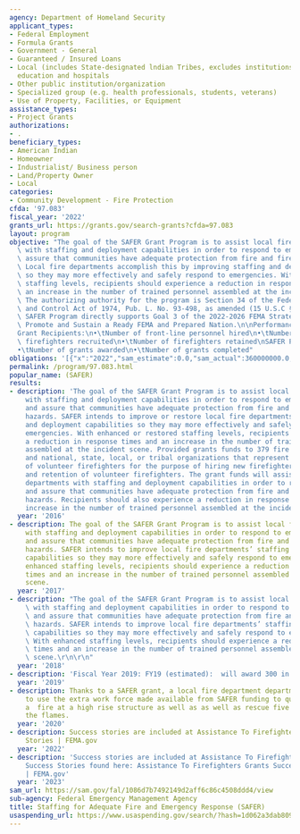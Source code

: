 ```yaml
---
agency: Department of Homeland Security
applicant_types:
- Federal Employment
- Formula Grants
- Government - General
- Guaranteed / Insured Loans
- Local (includes State-designated lndian Tribes, excludes institutions of higher
  education and hospitals
- Other public institution/organization
- Specialized group (e.g. health professionals, students, veterans)
- Use of Property, Facilities, or Equipment
assistance_types:
- Project Grants
authorizations:
- .
beneficiary_types:
- American Indian
- Homeowner
- Industrialist/ Business person
- Land/Property Owner
- Local
categories:
- Community Development - Fire Protection
cfda: '97.083'
fiscal_year: '2022'
grants_url: https://grants.gov/search-grants?cfda=97.083
layout: program
objective: "The goal of the SAFER Grant Program is to assist local fire departments\
  \ with staffing and deployment capabilities in order to respond to emergencies and\
  \ assure that communities have adequate protection from fire and fire-related hazards.\
  \ Local fire departments accomplish this by improving staffing and deployment capabilities,\
  \ so they may more effectively and safely respond to emergencies. With enhanced\
  \ staffing levels, recipients should experience a reduction in response times and\
  \ an increase in the number of trained personnel assembled at the incident scene.\
  \ The authorizing authority for the program is Section 34 of the Federal Fire Prevention\
  \ and Control Act of 1974, Pub. L. No. 93-498, as amended (15 U.S.C § 2229a). The\
  \ SAFER Program directly supports Goal 3 of the 2022-2026 FEMA Strategic Plan to\
  \ Promote and Sustain a Ready FEMA and Prepared Nation.\n\nPerformance Measures:\n\
  Grant Recipients:\n•\tNumber of front-line personnel hired\n•\tNumber of volunteer\
  \ firefighters recruited\n•\tNumber of firefighters retained\nSAFER Program Office\n\
  •\tNumber of grants awarded\n•\tNumber of grants completed"
obligations: '[{"x":"2022","sam_estimate":0.0,"sam_actual":360000000.0,"usa_spending_actual":333454353.71},{"x":"2023","sam_estimate":360000000.0,"sam_actual":0.0,"usa_spending_actual":538175810.89},{"x":"2024","sam_estimate":370000000.0,"sam_actual":0.0,"usa_spending_actual":186580277.92}]'
permalink: /program/97.083.html
popular_name: (SAFER)
results:
- description: 'The goal of the SAFER Grant Program is to assist local fire departments
    with staffing and deployment capabilities in order to respond to emergencies,
    and assure that communities have adequate protection from fire and fire-related
    hazards. SAFER intends to improve or restore local fire departments’ staffing
    and deployment capabilities so they may more effectively and safely respond to
    emergencies. With enhanced or restored staffing levels, recipients should experience
    a reduction in response times and an increase in the number of trained personnel
    assembled at the incident scene. Provided grants funds to 379 fire departments
    and national, state, local, or tribal organizations that represent the interests
    of volunteer firefighters for the purpose of hiring new firefighters and the recruitment
    and retention of volunteer firefighters. The grant funds will assist local fire
    departments with staffing and deployment capabilities in order to respond to emergencies,
    and assure that communities have adequate protection from fire and fire-related
    hazards. Recipients should also experience a reduction in response times and an
    increase in the number of trained personnel assembled at the incident scene. '
  year: '2016'
- description: The goal of the SAFER Grant Program is to assist local fire departments
    with staffing and deployment capabilities in order to respond to emergencies,
    and assure that communities have adequate protection from fire and fire-related
    hazards. SAFER intends to improve local fire departments’ staffing and deployment
    capabilities so they may more effectively and safely respond to emergencies. With
    enhanced staffing levels, recipients should experience a reduction in response
    times and an increase in the number of trained personnel assembled at the incident
    scene.
  year: '2017'
- description: "The goal of the SAFER Grant Program is to assist local fire departments\
    \ with staffing and deployment capabilities in order to respond to emergencies,\
    \ and assure that communities have adequate protection from fire and fire-related\
    \ hazards. SAFER intends to improve local fire departments’ staffing and deployment\
    \ capabilities so they may more effectively and safely respond to emergencies.\
    \ With enhanced staffing levels, recipients should experience a reduction in response\
    \ times and an increase in the number of trained personnel assembled at the incident\
    \ scene.\r\n\r\n"
  year: '2018'
- description: 'Fiscal Year 2019: FY19 (estimated):  will award 300 in FY 2019'
  year: '2019'
- description: Thanks to a SAFER grant, a local fire department department was able
    to use the extra work force made available from SAFER funding to quickly contain
    a  fire at a high rise structure as well as as well as rescue five people from
    the flames.
  year: '2020'
- description: Success stories are included at Assistance To Firefighters Grants Success
    Stories | FEMA.gov
  year: '2022'
- description: 'Success stories are included at Assistance To Firefighters Grants
    Success Stories found here: Assistance To Firefighters Grants Success Stories
    | FEMA.gov'
  year: '2023'
sam_url: https://sam.gov/fal/1086d7b7492149d2aff6c86c4508ddd4/view
sub-agency: Federal Emergency Management Agency
title: Staffing for Adequate Fire and Emergency Response (SAFER)
usaspending_url: https://www.usaspending.gov/search/?hash=1d062a3dab809d9b22fd770660e2eae7
---
```

